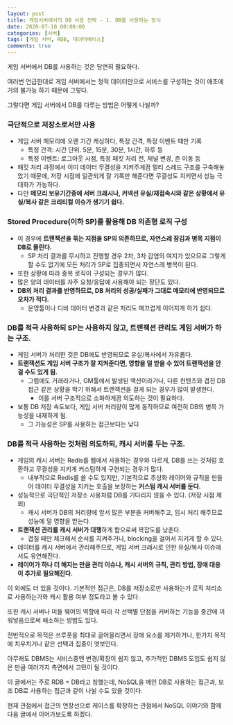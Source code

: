 ```yaml
---
layout: post
title: 게임서버에서의 DB 사용 전략 - 1. DB를 사용하는 방식
date: 2020-07-18 00:00:00
categories: [서버]
tags: [게임 서버, RDB, 데이터베이스]
comments: true
---
```


게임 서버에서 DB를 사용하는 것은 당연히 필요하다.

여러번 언급한대로 게임 서버에서는 정적 데이터만으로 서비스를 구성하는 것이 애초에 거의 불가능 하기 때문에 그렇다.

그렇다면 게임 서버에서 DB를 다루는 방법은 어떻게 나뉠까?

### 극단적으로 저장소로서만 사용

- 게임 서버 메모리에 오랜 기간 캐싱하다, 특정 간격, 특정 이벤트 때만 기록
  - 특정 간격: 시간 단위. 5분, 15분, 30분, 1시간, 하루 등
  - 특정 이벤트: 로그아웃 시점, 특정 패킷 처리 전, 채널 변경, 존 이동 등
- 패킷 처리 과정에서 이미 데이터 무결성을 지켜주게끔 멀티 스레드 구조를 구축해놓았기 때문에, 저장 시점에 일관되게 잘 기록만 해준다면 무결성도 지키면서 성능 극대화가 가능하다.
- 다만 **메모리 보유기간중에 서버 크래시나, 커넥션 유실/재접속시와 같은 상황에서 유실/복사 같은 크리티컬 이슈가 생기기 쉽다.**

### Stored Procedure(이하 SP)를 활용해 DB 의존형 로직 구성

- 이 경우에 **트랜잭션을 묶는 지점을 SP의 의존하므로, 자연스레 잠김과 병목 지점이 DB로 몰린다.**
  - SP 처리 결과를 무시하고 진행할 경우 2차, 3차 감염의 여지가 있으므로 그렇게 할 수도 없기에 모든 처리가 SP로 집중되면서 자연스레 병목이 된다.
- 또한 상황에 따라 중복 로직이 구성되는 경우가 많다.
- 많은 양의 데이터를 자주 요청/응답에 사용해야 되는 장단도 있다.
- **DB의 처리 결과를 반영하므로, DB 처리의 성공/실패가 그대로 메모리에 반영되므로 오차가 적다.**
  - 운영툴이나 디비 데이터 변경과 같은 처리도 매끄럽게 이어지게 하기 쉽다.

### DB를 적극 사용하되 SP는 사용하지 않고, 트랜잭션 관리도 게임 서버가 하는 구조.

- 게임 서버가 처리한 것은 DB에도 반영되므로 유실/복사에서 자유롭다.
- **트랜잭션도 게임 서버 구조가 잘 지켜준다면, 영향을 덜 받을 수 있어 트랜잭션을 안 걸 수도 있게 됨.**
  - 그럼에도 거래라거나, GM툴에서 발생된 액션이라거나, 다른 컨텐츠와 겹친 DB 접근 같은 상황을 막기 위해서 트랜잭션을 걸게 되는 경우가 많이 발생한다.
    - 이를 서버 구조적으로 소화하게끔 의도하는 것이 필요하다.
- 보통 DB 저장 속도보다, 게임 서버 처리량이 많게 동작하므로 여전히 DB의 병목 가능성을 내재하게 됨.
  - 그 가능성은 SP를 사용하는 접근보다는 낮다

### DB를 적극 사용하는 것처럼 의도하되, 캐시 서버를 두는 구조.

- 게임의 캐시 서버는 Redis를 웹에서 사용하는 경우와 다르게, DB를 쓰는 것처럼 호환하고 무결성을 지키게 커스텀하게 구현되는 경우가 많다.
  - 내부적으로 Redis를 쓸 수도 있지만, 기본적으로 추상화 레이어와 규칙을 만들어 데이터 무결성을 지키는 호출을 보장하는 **커스텀 캐시 서버를 둔다.**
- 성능적으로 극단적인 저장소 사용처럼 DB를 기다리지 않을 수 있다. (저장 시점 제외)
  - 캐시 서버가 DB의 처리량에 앞서 많은 부분을 커버해주고, 임시 처리 해주므로 성능에 덜 영향을 받는다.
- **트랜잭션 관리를 캐시 서버가 대행**하게 함으로써 복잡도를 낮춘다.
  - 겹칠 때만 체크해서 순서를 지켜주거나, blocking을 걸어서 지키게 할 수 있다.
- 데이터를 캐시 서버에서 관리해주므로, 게임 서버 크래시로 인한 유실/복사 이슈에서도 유연해진다.
- **레이어가 하나 더 해지는 만큼 관리 이슈나, 캐시 서버의 규칙, 관리 방법, 장애 대응이 추가로 필요해진다.**

이 외에도 더 있을 것이다. 기본적인 접근은, DB를 저장소로만 사용하는가 로직 처리소로 사용하는가와 캐시 활용 여부 정도라고 볼 수 있다.

또한 캐시 서버나 미들 웨어의 역할에 따라 각 선택별 단점을 커버하는 기능을 중간에 끼워넣음으로써 해소하는 방법도 있다.

전반적으로 목적은 쓰루풋을 최대로 끌어올리면서 장애 요소를 제거하거나, 한가지 목적에 치우치거나 같은 선택과 집중이 엿보인다.

아무래도 DBMS는 서비스중엔 변경/확장이 쉽지 않고, 추가적인 DBMS 도입도 쉽지 않은 만큼 여러가지 측면에서 고민이 될 것이다.

이 글에서는 주로 RDB = DB라고 칭했는데, NoSQL을 메인 DB로 사용하는 접근과, 보조 DB로 사용하는 접근과 같이 나뉠 수도 있을 것이다.

현재 관점에서 접근의 연장선으로 케이스를 확장하는 관점에서 NoSQL 이야기와 함께 다음 글에서 이어가보도록 하겠다.
